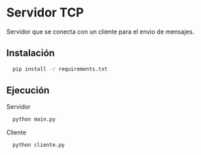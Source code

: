 
# Servidor TCP

Servidor que se conecta con un cliente para el envio de mensajes.




## Instalación

```bash
  pip install -r requirements.txt
```

## Ejecución

Servidor
```bash
  python main.py
```

Cliente
```bash
  python cliente.py
```



    